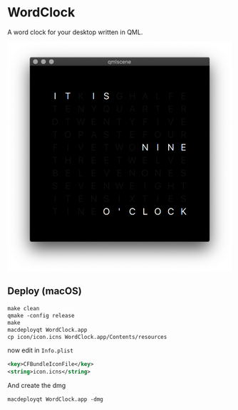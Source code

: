 # WordClock
A word clock for your desktop written in QML.

![Screenshot](docs/wordclock-en.png)

## Deploy (macOS)

```
make clean
qmake -config release
make
macdeployqt WordClock.app
cp icon/icon.icns WordClock.app/Contents/resources
```

now edit in `Info.plist`

```xml
<key>CFBundleIconFile</key>
<string>icon.icns</string>
```

And create the dmg
```
macdeployqt WordClock.app -dmg
```
